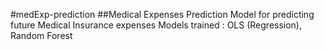 #medExp-prediction
 ##Medical Expenses Prediction
   Model for predicting future Medical Insurance expenses
   Models trained : OLS (Regression), Random Forest

